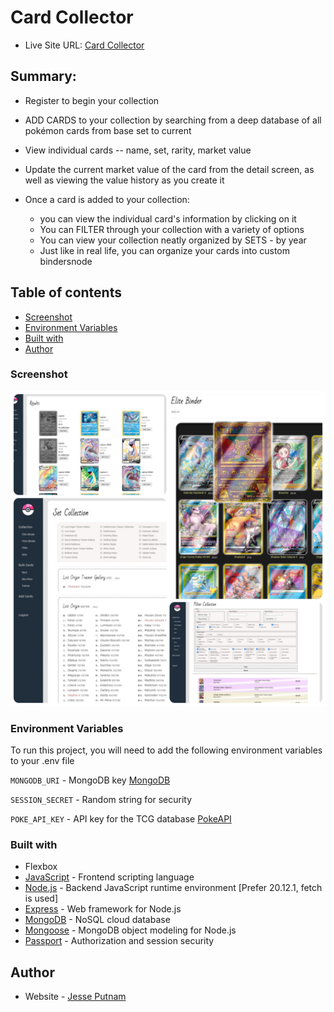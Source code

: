 # Card Collector

- Live Site URL: [Card Collector](https://card-collector.onrender.com)

## Summary:

- Register to begin your collection
- ADD CARDS to your collection by searching from a deep database of all pokémon cards from base set to current
- View individual cards -- name, set, rarity, market value
- Update the current market value of the card from the detail screen, as well as viewing the value history as you create it

- Once a card is added to your collection:
  - you can view the individual card's information by clicking on it
  - You can FILTER through your collection with a variety of options
  - You can view your collection neatly organized by SETS - by year
  - Just like in real life, you can organize your cards into custom bindersnode

## Table of contents

- [Screenshot](#screenshot)
- [Environment Variables](#environment-variables)
- [Built with](#built-with)
- [Author](#author)

### Screenshot

![](./collage.jpg)

### Environment Variables

To run this project, you will need to add the following environment variables to your .env file

`MONGODB_URI` - MongoDB key [MongoDB](https://www.mongodb.com/)

`SESSION_SECRET` - Random string for security

`POKE_API_KEY` - API key for the TCG database [PokeAPI](https://pokemontcg.io/)

### Built with

- Flexbox
- [JavaScript](https://www.javascript.com/) - Frontend scripting language
- [Node.js](https://nodejs.dev/en/) - Backend JavaScript runtime environment [Prefer 20.12.1, fetch is used]
- [Express](https://expressjs.com/) - Web framework for Node.js
- [MongoDB](https://www.mongodb.com/) - NoSQL cloud database
- [Mongoose](https://mongoosejs.com/) - MongoDB object modeling for Node.js
- [Passport](https://www.passportjs.org/) - Authorization and session security

## Author

- Website - [Jesse Putnam](https://jessejputnam.com)
